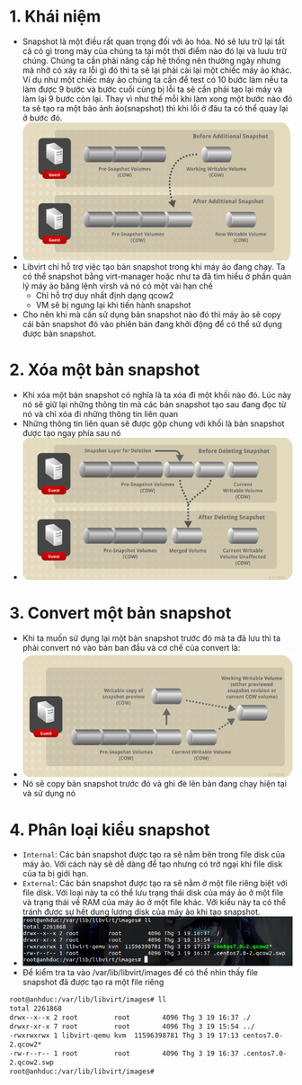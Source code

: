 # 1. Khái niệm 
-   Snapshot là một điều rất quan trọng đối với ảo  hóa. Nó sẽ lưu trữ lại tất cả có gì trong máy của chúng ta tại một thời điểm nào đó lại và luưu trữ chúng. Chúng ta cần phải nâng cấp hệ thống nên thường ngày nhưng mà nhỡ có xảy ra lỗi gì đó thì ta sẽ lại phải cài lại một chiếc máy ảo khác. Ví dụ như một chiếc máy ảo chúng ta cần để test có 10 bước làm nếu ta làm được 9 bước và bước cuối cùng bị lỗi ta sẽ cần phải tạo lại máy và làm lại 9 bước còn lại. Thay vì như thế mỗi khi làm xong một bước nào đó ta sẽ tạo ra một bảo ảnh ảo(snapshot) thì khi lỗi ở đâu ta có thể quay lại ở bước đó. 
- ![](https://github.com/niemdinhtrong/NIEMDT/blob/master/KVM/images/snapshot/1.png)
- Libvirt chỉ hỗ trợ việc tạo bản snapshot trong khi máy ảo đang chạy. Ta có thể snapshot bằng virt-manager hoặc như ta đã tìm hiểu ở phần quản lý máy ảo băng lệnh virsh và nó có một vài hạn chế 
    - Chỉ hỗ trợ duy nhất định dạng qcow2
    - VM sẽ bị ngưng lại khi tiến hành snapshot
- Cho nên khi mà cần sử dụng bản snapshot nào đó thì máy ảo sẽ copy cái bản snapshot đó vào phiên bản đang khởi động để có thể sử dụng được bản snapshot. 
# 2. Xóa một bản snapshot 
- Khi xóa một bản snapshot có nghĩa là ta xóa đi một khối nào đó. Lúc này nó sẽ giữ lại những thông tin mà các bản snapshot tạo sau đang đọc từ nó và chỉ xóa đi những thông tin liên quan
- Những thông tin liên quan sẽ được gộp chung với khối là bản snapshot được tạo ngay phía sau nó
- ![](https://github.com/niemdinhtrong/NIEMDT/blob/master/KVM/images/virsh/3.png)
# 3. Convert một bản snapshot 
- Khi ta muốn sử dụng lại một bản snapshot trước đó mà ta đã lưu thì ta phải convert nó vào bản ban đầu và cơ chế của convert là:
- ![](https://github.com/niemdinhtrong/NIEMDT/blob/master/KVM/images/snapshot/2.png)
- Nó sẽ copy bản snapshot trước đó và ghi đè lên bản đang chạy hiện tại và sử dụng nó 
# 4. Phân loại kiểu snapshot 
- `Internal`: Các bản snapshot được tạo ra sẽ nằm bên trong file disk của máy ảo. Với cách này sẽ dễ dàng để tạo nhưng có trở ngại khi file disk của ta bị giới hạn.
- `External`: Các bản snapshot được tạo ra sẽ nằm ở một file riêng biệt với file disk. Với loại này ta có thể lưu trạng thái disk của máy ảo ở một file và trạng thái về RAM của máy ảo ở một file khác. Với kiểu này ta có thể tránh được sự hết dung lượng disk của máy ảo khi tạo  snapshot.
- ![](https://github.com/duckmak14/linux/blob/master/KVM/images/snapshot/Screenshot%20from%202019-03-19%2017-15-33.png)
- Để kiểm tra ta vào /var/lib/libvirt/images để có thể nhìn thấy file snapshot đã được tạo ra một file riêng 
```
root@anhduc:/var/lib/libvirt/images# ll
total 2261868
drwx--x--x 2 root         root        4096 Thg 3 19 16:37 ./
drwxr-xr-x 7 root         root        4096 Thg 3 19 15:54 ../
-rwxrwxrwx 1 libvirt-qemu kvm  11596398781 Thg 3 19 17:13 centos7.0-2.qcow2*
-rw-r--r-- 1 root         root        4096 Thg 3 19 16:37 .centos7.0-2.qcow2.swp
root@anhduc:/var/lib/libvirt/images# 
```
